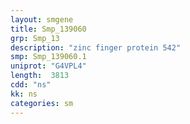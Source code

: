 ```yaml
---
layout: smgene
title: Smp_139060
grp: Smp_13
description: "zinc finger protein 542"
smp: Smp_139060.1
uniprot: "G4VPL4"
length:  3813
cdd: "ns"
kk: ns
categories: sm
---
```


